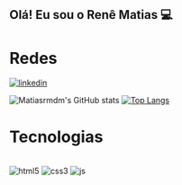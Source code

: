 ## Olá! Eu sou o Renê Matias 💻

# Redes
[![linkedin](https://img.shields.io/badge/LinkedIn-0077B5?style=for-the-badge&logo=linkedin&logoColor=white)](https://www.linkedin.com/in/ren%C3%AA-matias-931689249/)

![Matiasrmdm's GitHub stats](https://github-readme-stats.vercel.app/api?username=Matiasrmdm&show_icons=true&theme=dark)
[![Top Langs](https://github-readme-stats.vercel.app/api/top-langs/?username=Matiasrmdm&layout=pie)](https://github.com/Matiasrmdm/github-readme-stats)

# Tecnologias

<div style="display: inline_block"><br/>
  <img align="conter" alt="html5" src="https://img.shields.io/badge/HTML5-E34F26?style=for-the-badge&logo=html5&logoColor=white">
   <img align="conter" alt="css3" src="https://img.shields.io/badge/CSS3-1572B6?style=for-the-badge&logo=css3&logoColor=white">
   <img align="conter" alt="js" src="https://img.shields.io/badge/JavaScript-F7DF1E?style=for-the-badge&logo=javascript&logoColor=black">
</div>
